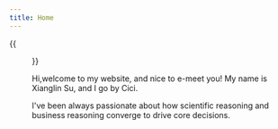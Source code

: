 ```yaml
---
title: Home
---
```


{{<figure src="https://animalcorner.org/wp-content/uploads/2020/07/Japanese-Dog-Breeds-Akita.jpg" title="About me" width="450">}}

Hi,welcome to my website, and nice to e-meet you! My name is Xianglin Su, and I go by Cici.

I've been always passionate about how scientific reasoning and business reasoning converge to drive core decisions. 